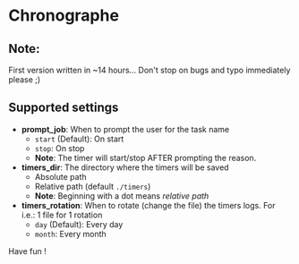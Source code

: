 Chronographe
============

Note:
-----
First version written in ~14 hours... Don't stop on bugs and typo immediately please ;)

Supported settings
------------------
- **prompt_job**: When to prompt the user for the task name
	- `start` (Default): On start
	- `stop`: On stop
	- **Note**: The timer will start/stop AFTER prompting the reason.
- **timers_dir**: The directory where the timers will be saved
	- Absolute path
	- Relative path (default `./timers`)
	- **Note**: Beginning with a dot means *relative path*
- **timers_rotation**: When to rotate (change the file) the timers logs. For i.e.: 1 file for 1 rotation
	- `day` (Default): Every day
	- `month`: Every month

Have fun !